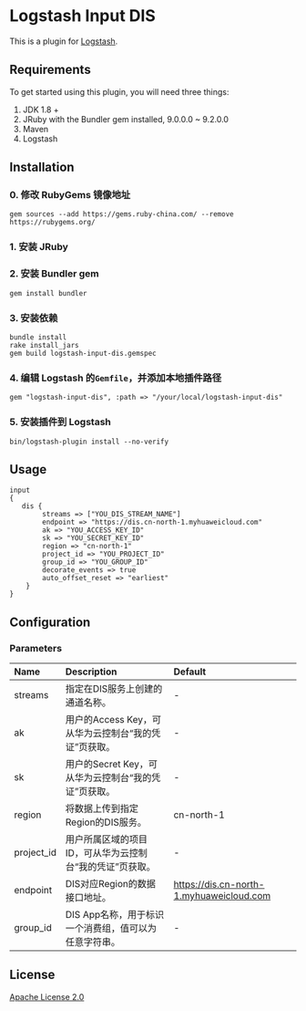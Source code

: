 # Logstash Input DIS

This is a plugin for [Logstash](https://github.com/elastic/logstash).

## Requirements

To get started using this plugin, you will need three things:

1. JDK 1.8 +
2. JRuby with the Bundler gem installed, 9.0.0.0 ~ 9.2.0.0
3. Maven
4. Logstash

## Installation
### 0. 修改 RubyGems 镜像地址
    gem sources --add https://gems.ruby-china.com/ --remove https://rubygems.org/

### 1. 安装 JRuby
### 2. 安装 Bundler gem
    gem install bundler

### 3. 安装依赖
    bundle install
    rake install_jars
    gem build logstash-input-dis.gemspec

### 4. 编辑 Logstash 的`Gemfile`，并添加本地插件路径
    gem "logstash-input-dis", :path => "/your/local/logstash-input-dis"

### 5. 安装插件到 Logstash
    bin/logstash-plugin install --no-verify

## Usage

```properties
input
{
   dis {
        streams => ["YOU_DIS_STREAM_NAME"]
        endpoint => "https://dis.cn-north-1.myhuaweicloud.com"
        ak => "YOU_ACCESS_KEY_ID"
        sk => "YOU_SECRET_KEY_ID"
        region => "cn-north-1"
        project_id => "YOU_PROJECT_ID"
        group_id => "YOU_GROUP_ID"
        decorate_events => true
        auto_offset_reset => "earliest"
    }
}
```

## Configuration

### Parameters

| Name                     | Description                              | Default                                  |
| :----------------------- | :--------------------------------------- | :--------------------------------------- |
| streams                   | 指定在DIS服务上创建的通道名称。             | -                                        |
| ak                       | 用户的Access Key，可从华为云控制台“我的凭证”页获取。 | -                                        |
| sk                       | 用户的Secret Key，可从华为云控制台“我的凭证”页获取。 | -                                        |
| region                   | 将数据上传到指定Region的DIS服务。           | cn-north-1                               |
| project_id               | 用户所属区域的项目ID，可从华为云控制台“我的凭证”页获取。                    | -                                        |
| endpoint                 | DIS对应Region的数据接口地址。               | https://dis.cn-north-1.myhuaweicloud.com |
| group_id                 | DIS App名称，用于标识一个消费组，值可以为任意字符串。| -                                        |

## License
[Apache License 2.0](https://www.apache.org/licenses/LICENSE-2.0.html)